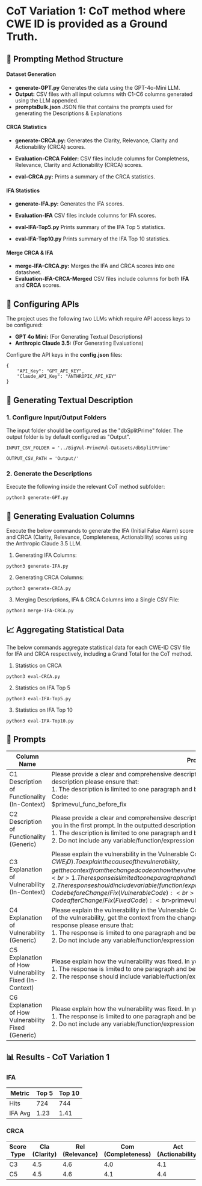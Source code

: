 # **CoT Variation 1:** CoT method where **CWE ID** is provided as a Ground Truth.

## 📂 Prompting Method Structure

#### Dataset Generation #### 

* **generate-GPT.py**    Generates the data using the GPT-4o-Mini LLM.
* **Output:** CSV files with all input columns with C1-C6 columns generated using the LLM appended. 
* **promptsBulk.json** JSON file that contains the prompts used for generating the Descriptions & Explanations

#### CRCA Statistics #### 

* **generate-CRCA.py:**  Generates the Clarity, Relevance, Clarity and Actionability (CRCA) scores.
* **Evaluation-CRCA Folder:** CSV files include columns for Completness, Relevance, Clarity and Actionability (CRCA) scores. 

* **eval-CRCA.py:**      Prints a summary of the CRCA statistics.

#### IFA Statistics #### 

* **generate-IFA.py:**   Generates the IFA scores.
* **Evaluation-IFA** CSV files include columns for IFA scores.

* **eval-IFA-Top5.py**   Prints summary of the IFA Top 5 statistics.
* **eval-IFA-Top10.py**  Prints summary of the IFA Top 10 statistics.

#### Merge CRCA & IFA ####

* **merge-IFA-CRCA.py:** Merges the IFA and CRCA scores into one datasheet.
* **Evaluation-IFA-CRCA-Merged** CSV files include columns for both **IFA** and **CRCA** scores.

## 🔑 Configuring APIs
The project uses the following two LLMs which require API access keys to be configured:
* **GPT 4o Mini:** (For Generating Textual Descriptions)
* **Anthropic Claude 3.5:** (For Generating Evaluations)

Configure the API keys in the **config.json** files:
```
{
    "API_Key": "GPT_API_KEY",
    "Claude_API_Key": "ANTHROPIC_API_KEY"
}
```


## 📝 Generating Textual Description 

### 1. Configure Input/Output Folders
The input folder should be configured as the "dbSplitPrime" folder. The output folder is by default configured as "Output". 
```
INPUT_CSV_FOLDER = '../BigVul-PrimeVul-Datasets/dbSplitPrime'
```
```
OUTPUT_CSV_PATH = 'Output/'
```

### 2. Generate the Descriptions

Execute the following inside the relevant CoT method subfolder:
```
python3 generate-GPT.py
```


## 🧮 Generating Evaluation Columns

Execute the below commands to generate the IFA (Initial False Alarm) score and CRCA (Clarity, Relevance, Completeness, Actionability) scores using the Anthropic Claude 3.5 LLM.




1. Generating IFA Columns:
```
python3 generate-IFA.py
```

2. Generating CRCA Columns:
```
python3 generate-CRCA.py
```

3. Merging Descriptions, IFA & CRCA Columns into a Single CSV File: 
```
python3 merge-IFA-CRCA.py
```

## 📈 Aggregating Statistical Data

The below commands aggregate statistical data for each CWE-ID CSV file for IFA and CRCA respectively, including a Grand Total for the CoT method. 

1. Statistics on CRCA
```
python3 eval-CRCA.py
```

2. Statistics on IFA Top 5
```
python3 eval-IFA-Top5.py
```

3. Statistics on IFA Top 10
```
python3 eval-IFA-Top10.py
```

## 🧠 Prompts

| Column Name | Prompt |
|-------------|--------|
| C1 Description of Functionality (In-Context) | Please provide a clear and comprehensive description of the functionality of the code. In the outputted description please ensure that:<br>1. The description is limited to one paragraph and between 90-100 words.<br>Code:<br>$primevul_func_before_fix |
| C2 Description of Functionality (Generic) | Please provide a clear and comprehensive description of the functionality of the code that was given to you in the first prompt. In the outputted description please ensure that:<br>1. The description is limited to one paragraph and between 90-100 words.<br>2. Do not include any variable/function/expression names in the description. |
| C3 Explanation of Vulnerability (In-Context) | Please explain the vulnerability in the Vulnerable Code (with CWE ID: $CWE_ID). To explain the cause of the vulnerability, get the context from the changed code on how the vulnerability was fixed. In your response please ensure that:<br>1. The response is limited to one paragraph and between 90-100 words.<br>2. The response should include variable/function/expression names from the code.<br>Code before Change/Fix (Vulnerable Code):<br>The code provided in the first prompt.<br>Code after Change/Fix (Fixed Code):<br>$primevul_func_after_fix |
| C4 Explanation of Vulnerability (Generic) | Please explain the vulnerability in the Vulnerable Code (with CWE ID: $CWE_ID). To explain the cause of the vulnerability, get the context from the changed code on how the vulnerability was fixed. In your response please ensure that:<br>1. The response is limited to one paragraph and between 90-100 words.<br>2. Do not include any variable/function/expression names in the description. |
| C5 Explanation of How Vulnerability Fixed (In-Context) | Please explain how the vulnerability was fixed. In your response please ensure that:<br>1. The response is limited to one paragraph and between 90-100 words.<br>2. The response should include variable/fuction/expression names from the code. |
| C6 Explanation of How Vulnerability Fixed (Generic) | Please explain how the vulnerability was fixed. In your response please ensure that:<br>1. The response is limited to one paragraph and between 90-100 words.<br>2. Do not include any variable/function/expression names in the description. |


## 📊 Results - CoT Variation 1 

### IFA 

| Metric     | Top 5 | Top 10 |
|------------|--------|---------|
| Hits       | 724    | 744     |
| IFA Avg    | 1.23   | 1.41    |


### CRCA

| Score Type | Cla (Clarity) | Rel (Relevance) | Com (Completeness) | Act (Actionability) |
|------------|----------------|------------------|----------------------|----------------------|
| C3         | 4.5            | 4.6              | 4.0                  | 4.1                  |
| C5         | 4.5            | 4.6              | 4.1                  | 4.4                  |

